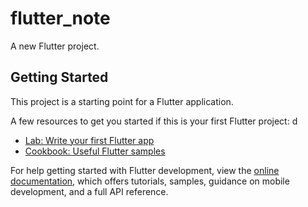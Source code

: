 # flutter_note

A new Flutter project.

## Getting Started

This project is a starting point for a Flutter application.

A few resources to get you started if this is your first Flutter project:
d
- [Lab: Write your first Flutter app](https://docs.flutter.dev/get-started/codelab)
- [Cookbook: Useful Flutter samples](https://docs.flutter.dev/cookbook)

For help getting started with Flutter development, view the
[online documentation](https://docs.flutter.dev/), which offers tutorials,
samples, guidance on mobile development, and a full API reference.
